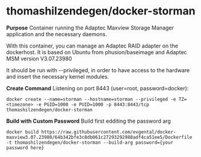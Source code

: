 # thomashilzendegen/docker-storman

**Purpose**
Container running the Adaptec Maxview Storage Manager application and the necessary daemons.

With this container, you can manage an Adaptec RAID adapter on the dockerhost. It is based on Ubuntu from phusion/baseimage and Adaptec MSM version V3.07.23980

It should be run with --privileged, in order to have access to the hardware and insert the necessary kernel modules.

**Create Command**
Listening on port 8443 (user=root, password=docker):

	docker create --name=storman --hostname=storman --privileged -e TZ=<timezone> -e PGID=1000 -e PUID=1000 -p 8443:8443/tcp thomashilzendegen/docker-storman

**Build with Custom Password**
Build first edditing the password arg

	docker build https://raw.githubusercontent.com/evgental/docker-maxview3.07.23980/64b342bfe3c8db061c27293292988adf4ca51ee5/Dockerfile -t thomashilzendegen/docker-storman --build-arg password={your password here}
